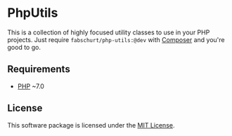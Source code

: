 # PhpUtils

This is a collection of highly focused utility classes to use in your PHP
projects. Just require `fabschurt/php-utils:@dev` with [Composer](https://getcomposer.org/)
and you're good to go.

## Requirements

* [PHP](https://secure.php.net/) ~7.0

## License

This software package is licensed under the [MIT License](https://opensource.org/licenses/MIT).
